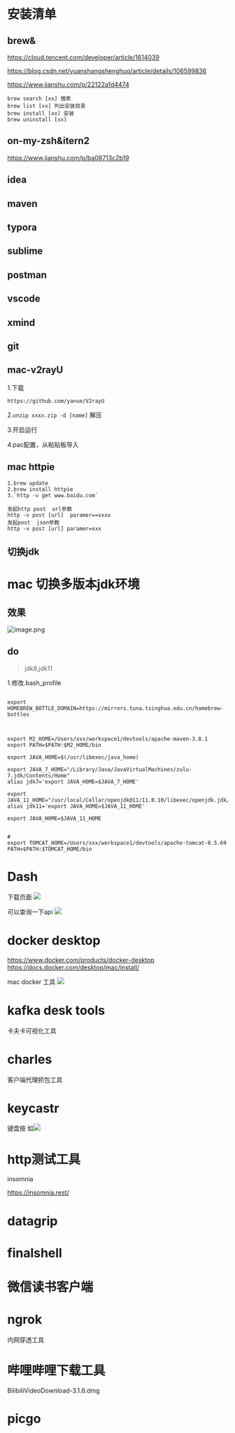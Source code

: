 



# 安装清单



## brew&

https://cloud.tencent.com/developer/article/1614039

https://blog.csdn.net/yuanshangshenghuo/article/details/106599836

https://www.jianshu.com/p/22122a1d4474

```
brew search [xx] 搜索
brew list [xx] 列出安装目录
brew install [xx] 安装
brew uninstall [xx] 
```

## on-my-zsh&itern2

https://www.jianshu.com/p/ba08713c2b19





## idea



## maven

## typora

## sublime

## postman



## vscode



## xmind

## git





## mac-v2rayU



1.下载

```
https://github.com/yanue/V2rayU
```

2.`unzip xxxx.zip -d [name]` 解压

3.开启运行

4.pac配置，从粘贴板导入


## mac  httpie

```
1.brew update
2.brew install httpie
3.`http -v get www.baidu.com`

发起http post  url参数
http -v post [url]  paramer==xxxx
发起post  json参数
http -v post [url] paramer=xxx

```

## 切换jdk



# mac 切换多版本jdk环境

## 效果


![image.png](https://p6-juejin.byteimg.com/tos-cn-i-k3u1fbpfcp/3262e7bd29d045dfaaf85c2e3da67dd4~tplv-k3u1fbpfcp-watermark.image)

## do

> jdk8,jdk11


1.修改.bash_profile


```shell

export HOMEBREW_BOTTLE_DOMAIN=https://mirrors.tuna.tsinghua.edu.cn/homebrew-bottles



export M2_HOME=/Users/xxx/workspace1/devtools/apache-maven-3.8.1
export PATH=$PATH:$M2_HOME/bin

export JAVA_HOME=$(/usr/libexec/java_home)

export JAVA_7_HOME="/Library/Java/JavaVirtualMachines/zulu-7.jdk/Contents/Home"
alias jdk7='export JAVA_HOME=$JAVA_7_HOME'

export JAVA_11_HOME="/usr/local/Cellar/openjdk@11/11.0.10/libexec/openjdk.jdk/Contents/Home"
alias jdk11='export JAVA_HOME=$JAVA_11_HOME'

export JAVA_HOME=$JAVA_11_HOME


#
export TOMCAT_HOME=/Users/xxx/workspace1/devtools/apache-tomcat-8.5.69
PATH=$PATH:$TOMCAT_HOME/bin
```

# Dash

下载页面
![](https://xiaobo-project.oss-cn-hangzhou.aliyuncs.com/business/20211108103139.png)

可以查询一下api
![](https://xiaobo-project.oss-cn-hangzhou.aliyuncs.com/business/20211108103051.png)

# docker desktop

https://www.docker.com/products/docker-desktop
https://docs.docker.com/desktop/mac/install/

mac docker 工具
![](https://xiaobo-project.oss-cn-hangzhou.aliyuncs.com/business/20211108103621.png)


# kafka desk tools
卡夫卡可视化工具

# charles
客户端代理抓包工具


# keycastr 

键盘按
如![](https://xiaobo-project.oss-cn-hangzhou.aliyuncs.com/business/20211216125337.png)


# http测试工具

insomnia

https://insomnia.rest/


# datagrip

# finalshell

# 微信读书客户端



# ngrok

内网穿透工具




# 哔哩哔哩下载工具

BilibiliVideoDownload-3.1.6.dmg

# picgo



